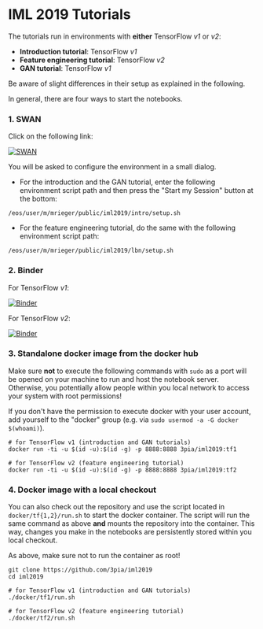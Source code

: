 # IML 2019 Tutorials

The tutorials run in environments with **either** TensorFlow *v1* or *v2*:

- **Introduction tutorial**: TensorFlow *v1*
- **Feature engineering tutorial**: TensorFlow *v2*
- **GAN tutorial**: TensorFlow *v1*

Be aware of slight differences in their setup as explained in the following.

In general, there are four ways to start the notebooks.


### 1. SWAN

Click on the following link:

[![SWAN](http://swanserver.web.cern.ch/swanserver/images/badge_swan_white_150.png)](https://cern.ch/swanserver/cgi-bin/go?projurl=https://github.com/3pia/iml2019.git)

You will be asked to configure the environment in a small dialog.

- For the introduction and the GAN tutorial, enter the following environment script path and then press the "Start my Session" button at the bottom:

```
/eos/user/m/mrieger/public/iml2019/intro/setup.sh
```

- For the feature engineering tutorial, do the same with the following environment script path:

```
/eos/user/m/mrieger/public/iml2019/lbn/setup.sh
```


### 2. Binder

For TensorFlow *v1*:

[![Binder](https://mybinder.org/badge_logo.svg)](https://mybinder.org/v2/gh/3pia/iml2019/master)

For TensorFlow *v2*:

[![Binder](https://mybinder.org/badge_logo.svg)](https://mybinder.org/v2/gh/3pia/iml2019/tf2)


### 3. Standalone docker image from the docker hub

Make sure **not** to execute the following commands with `sudo` as a port will be opened on your machine to run and host the notebook server. Otherwise, you potentially allow people within you local network to access your system with root permissions!

If you don't have the permission to execute docker with your user account, add yourself to the "docker" group (e.g. via `sudo usermod -a -G docker $(whoami)`).

```shell
# for TensorFlow v1 (introduction and GAN tutorials)
docker run -ti -u $(id -u):$(id -g) -p 8888:8888 3pia/iml2019:tf1

# for TensorFlow v2 (feature engineering tutorial)
docker run -ti -u $(id -u):$(id -g) -p 8888:8888 3pia/iml2019:tf2
```


### 4. Docker image with a local checkout

You can also check out the repository and use the script located in `docker/tf{1,2}/run.sh` to start the docker container. The script will run the same command as above **and** mounts the repository into the container. This way, changes you make in the notebooks are persistently stored within you local checkout.

As above, make sure not to run the container as root!

```shell
git clone https://github.com/3pia/iml2019
cd iml2019

# for TensorFlow v1 (introduction and GAN tutorials)
./docker/tf1/run.sh

# for TensorFlow v2 (feature engineering tutorial)
./docker/tf2/run.sh
```
